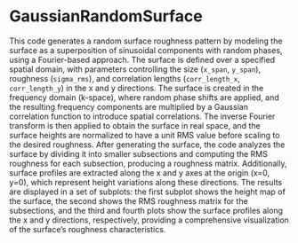 ﻿# GaussianRandomSurface
This code generates a random surface roughness pattern by modeling the surface as a superposition of sinusoidal components with random phases, using a Fourier-based approach. The surface is defined over a specified spatial domain, with parameters controlling the size (`x_span`, `y_span`), roughness (`sigma_rms`), and correlation lengths (`corr_length_x`, `corr_length_y`) in the x and y directions. The surface is created in the frequency domain (k-space), where random phase shifts are applied, and the resulting frequency components are multiplied by a Gaussian correlation function to introduce spatial correlations. The inverse Fourier transform is then applied to obtain the surface in real space, and the surface heights are normalized to have a unit RMS value before scaling to the desired roughness. After generating the surface, the code analyzes the surface by dividing it into smaller subsections and computing the RMS roughness for each subsection, producing a roughness matrix. Additionally, surface profiles are extracted along the x and y axes at the origin (x=0, y=0), which represent height variations along these directions. The results are displayed in a set of subplots: the first subplot shows the height map of the surface, the second shows the RMS roughness matrix for the subsections, and the third and fourth plots show the surface profiles along the x and y directions, respectively, providing a comprehensive visualization of the surface’s roughness characteristics.
